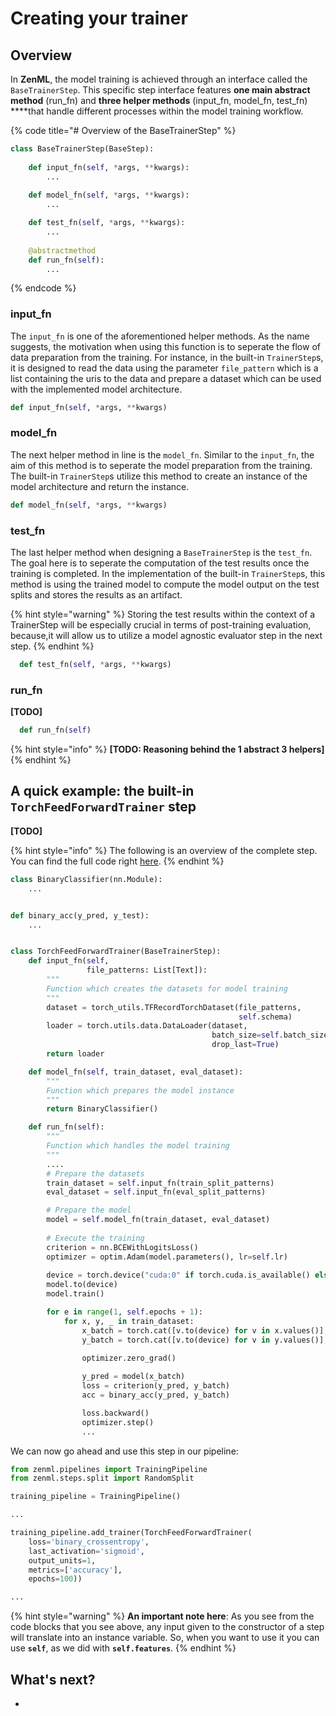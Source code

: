 # Creating your trainer

## Overview

In **ZenML**, the model training is achieved through an interface called the `BaseTrainerStep`. This specific step interface features **one main abstract method** \(run\_fn\) and **three helper methods** \(input\_fn, model\_fn, test\_fn\) ****that handle different processes within the model training workflow.

{% code title="\# Overview of the BaseTrainerStep" %}
```python
class BaseTrainerStep(BaseStep):
    
    def input_fn(self, *args, **kwargs):
        ...
        
    def model_fn(self, *args, **kwargs):
        ...

    def test_fn(self, *args, **kwargs):
        ...
    
    @abstractmethod    
    def run_fn(self):
        ...    
```
{% endcode %}

### input\_fn

The `input_fn` is one of the aforementioned helper methods. As the name suggests, the motivation when using this function is to seperate the flow of data preparation from the training. For instance, in the built-in `TrainerStep`s, it is designed to read the data using the parameter `file_pattern` which is a list containing the uris to the data and prepare a dataset which can be used with the implemented model architecture.

```python
def input_fn(self, *args, **kwargs)
```

### model\_fn

The next helper method in line is the `model_fn`. Similar to the `input_fn`, the aim of this method is to seperate the model preparation from the training. The built-in `TrainerStep`s utilize this method to create an instance of the model architecture and return the instance.

```python
def model_fn(self, *args, **kwargs)
```

### test\_fn

The last helper method when designing a `BaseTrainerStep` is the `test_fn`. The goal here is to seperate the computation of the test results once the training is completed.  In the implementation of the built-in `TrainerStep`s, this method is using the trained model to compute the model output on the test splits and stores the results as an artifact. 

{% hint style="warning" %}
Storing the test results within the context of a TrainerStep will be especially crucial in terms of post-training evaluation, because,it will allow us to utilize a model agnostic evaluator step in the next step.
{% endhint %}

```python
  def test_fn(self, *args, **kwargs)
```

### run\_fn

**\[TODO\]**

```python
  def run_fn(self)
```

{% hint style="info" %}
**\[TODO: Reasoning behind the 1 abstract 3 helpers\]**
{% endhint %}

## A quick example: the built-in `TorchFeedForwardTrainer` step

**\[TODO\]**

{% hint style="info" %}
The following is an overview of the complete step. You can find the full code right [here](https://github.com/maiot-io/zenml/blob/main/zenml/steps/trainer/pytorch_trainers/torch_ff_trainer.py,).
{% endhint %}

```python
class BinaryClassifier(nn.Module):
    ...


def binary_acc(y_pred, y_test):
    ...


class TorchFeedForwardTrainer(BaseTrainerStep):
    def input_fn(self,
                 file_patterns: List[Text]):
        """
        Function which creates the datasets for model training
        """
        dataset = torch_utils.TFRecordTorchDataset(file_patterns,
                                                   self.schema)
        loader = torch.utils.data.DataLoader(dataset,
                                             batch_size=self.batch_size,
                                             drop_last=True)
        return loader

    def model_fn(self, train_dataset, eval_dataset):
        """
        Function which prepares the model instance
        """
        return BinaryClassifier()

    def run_fn(self):
        """
        Function which handles the model training
        """
        ....
        # Prepare the datasets
        train_dataset = self.input_fn(train_split_patterns)
        eval_dataset = self.input_fn(eval_split_patterns)

        # Prepare the model
        model = self.model_fn(train_dataset, eval_dataset)
        
        # Execute the training
        criterion = nn.BCEWithLogitsLoss()
        optimizer = optim.Adam(model.parameters(), lr=self.lr)
        
        device = torch.device("cuda:0" if torch.cuda.is_available() else "cpu")
        model.to(device)
        model.train()

        for e in range(1, self.epochs + 1):
            for x, y, _ in train_dataset:
                x_batch = torch.cat([v.to(device) for v in x.values()], dim=-1)
                y_batch = torch.cat([v.to(device) for v in y.values()], dim=-1)
                
                optimizer.zero_grad()

                y_pred = model(x_batch)
                loss = criterion(y_pred, y_batch)
                acc = binary_acc(y_pred, y_batch)

                loss.backward()
                optimizer.step()                
                ...
```

We can now go ahead and use this step in our pipeline:

```python
from zenml.pipelines import TrainingPipeline
from zenml.steps.split import RandomSplit

training_pipeline = TrainingPipeline()

...

training_pipeline.add_trainer(TorchFeedForwardTrainer(
    loss='binary_crossentropy',
    last_activation='sigmoid',
    output_units=1,
    metrics=['accuracy'],
    epochs=100))

...
```

{% hint style="warning" %}
**An important note here**: As you see from the code blocks that you see above, any input given to the constructor of a step will translate into an instance variable. So, when you want to use it you can use **`self`**, as we did with **`self.features`**.
{% endhint %}

## What's next?

* 

